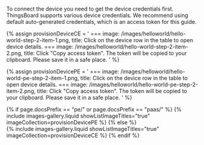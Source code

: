To connect the device you need to get the device credentials first. ThingsBoard supports various device credentials. We recommend using default auto-generated credentials, which is an access token for this guide.

{% assign provisionDeviceCE = '
    ===
        image: /images/helloworld/hello-world-step-2-item-1.png,
        title: Click on the device row in the table to open device details.
    ===
        image: /images/helloworld/hello-world-step-2-item-2.png,
        title: Click "Copy access token". The token will be copied to your clipboard. Please save it in a safe place.
    '
%}

{% assign provisionDevicePE = '
    ===
        image: /images/helloworld/hello-world-pe-step-2-item-1.png,
        title: Click on the device row in the table to open device details.
    ===
        image: /images/helloworld/hello-world-pe-step-2-item-2.png,
        title: Click "Copy access token". The token will be copied to your clipboard. Please save it in a safe place.
    '
%}

{% if page.docsPrefix == "pe/" or page.docsPrefix == "paas/" %}
    {% include images-gallery.liquid showListImageTitles="true" imageCollection=provisionDevicePE %}
{% else %}  
    {% include images-gallery.liquid showListImageTitles="true" imageCollection=provisionDeviceCE %}
{% endif %} 